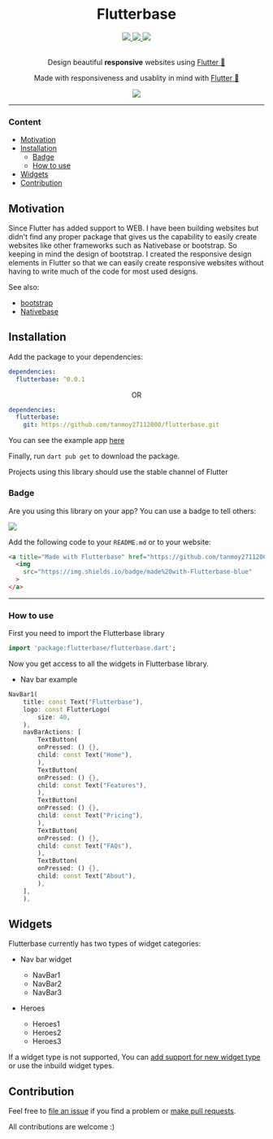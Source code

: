 <div align="center">
  <h1>Flutterbase</h1>
  <div>
    <a title="pub.dev" href="https://pub.dartlang.org/packages/fluent_ui" >
      <img src="https://img.shields.io/pub/v/fluent_ui.svg?style=flat-square&include_prereleases&color=dc143c" />
    </a>
    <a title="Made with Material Design" href="https://github.com/bdlukaa/fluent_ui">
      <img src="https://img.shields.io/badge/material-design-blue">
    </a>  <a title="Web optimized" href="https://bdlukaa.github.io/fluent_ui">
      <img src="https://img.shields.io/badge/web-optimised-important" />
    </a> </div>

  <br/>
  <p>
  Design beautiful <strong>responsive</strong> websites using <a href="https://flutter.dev">Flutter 💙</a>
  </p>

  <p>
  Made with responsiveness and usablity in mind with <a href="https://flutter.dev">Flutter 💙</a>
  </p>
</div>

<div align="center">
  <a href="https://github.com/tanmoy27112000/flutterbase">
    <img src="images/example-showcase.png" />
  </a>
</div>

---

<blockquote class="imgur-embed-pub" lang="en" data-id="a/ot1J0FH" data-context="false" ><a href="//imgur.com/a/ot1J0FH"></a></blockquote><script async src="//s.imgur.com/min/embed.js" charset="utf-8"></script>


### Content

- [Motivation](#motivation)
- [Installation](#installation)
  - [Badge](#badge)
  - [How to use](#how-to-use)
- [Widgets](#widgets)
- [Contribution](#contribution)

## Motivation

Since Flutter has added support to WEB. I have been building websites but didn't find any proper package that gives us the capability to easily create websites like other frameworks such as Nativebase or bootstrap.
So keeping in mind the design of bootstrap. I created the responsive design elements in Flutter so that we can easily create responsive websites without having to write much of the code for most used designs.


See also:

- [bootstrap](https://getbootstrap.com)
- [Nativebase](https://nativebase.io)


## Installation

Add the package to your dependencies:

```yaml
dependencies:
  flutterbase: ^0.0.1
```

<p align="center">OR</p>

```yaml
dependencies:
  flutterbase:
    git: https://github.com/tanmoy27112000/flutterbase.git
```

You can see the example app [here](https://github.com/tanmoy27112000/flutterbase.git)

Finally, run `dart pub get` to download the package.

Projects using this library should use the stable channel of Flutter

### Badge

Are you using this library on your app? You can use a badge to tell others:

<a title="Made with Flutterbase" href="https://github.com/tanmoy27112000/flutterbase.git">
  <img
    src="https://img.shields.io/badge/made%20with-Flutterbase-blue"
  >
</a>

Add the following code to your `README.md` or to your website:

```html
<a title="Made with Flutterbase" href="https://github.com/tanmoy27112000/flutterbase.git">
  <img
    src="https://img.shields.io/badge/made%20with-Flutterbase-blue"
  >
</a>
```

---

### How to use

First you need to import the Flutterbase library

```dart
import 'package:flutterbase/flutterbase.dart';
```

Now you get access to all the widgets in Flutterbase library.

- Nav bar example

```dart
NavBar1(
    title: const Text("Flutterbase"),
    logo: const FlutterLogo(
        size: 40,
    ),
    navBarActions: [
        TextButton(
        onPressed: () {},
        child: const Text("Home"),
        ),
        TextButton(
        onPressed: () {},
        child: const Text("Features"),
        ),
        TextButton(
        onPressed: () {},
        child: const Text("Pricing"),
        ),
        TextButton(
        onPressed: () {},
        child: const Text("FAQs"),
        ),
        TextButton(
        onPressed: () {},
        child: const Text("About"),
        ),
    ],
    ),
```

## Widgets

Flutterbase currently has two types of widget categories:

- Nav bar widget
  - NavBar1
  - NavBar2
  - NavBar3

- Heroes
  - Heroes1
  - Heroes2
  - Heroes3

If a widget type is not supported, You can [add support for new widget type](#contribution) or use the inbuild widget types.

## Contribution

Feel free to [file an issue](https://github.com/tanmoy27112000/flutterbase/issues) if you find a problem or [make pull requests](https://github.com/tanmoy27112000/flutterbase/pulls).

All contributions are welcome :)
